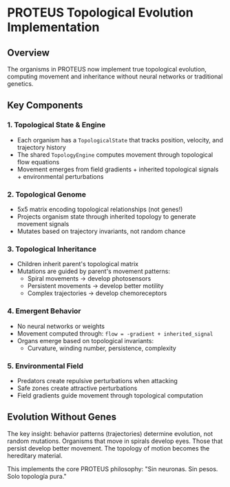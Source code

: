 # PROTEUS Topological Evolution Implementation

## Overview
The organisms in PROTEUS now implement true topological evolution, computing movement and inheritance without neural networks or traditional genetics.

## Key Components

### 1. Topological State & Engine
- Each organism has a `TopologicalState` that tracks position, velocity, and trajectory history
- The shared `TopologyEngine` computes movement through topological flow equations
- Movement emerges from field gradients + inherited topological signals + environmental perturbations

### 2. Topological Genome
- 5x5 matrix encoding topological relationships (not genes!)
- Projects organism state through inherited topology to generate movement signals
- Mutates based on trajectory invariants, not random chance

### 3. Topological Inheritance
- Children inherit parent's topological matrix
- Mutations are guided by parent's movement patterns:
  - Spiral movements → develop photosensors
  - Persistent movements → develop better motility
  - Complex trajectories → develop chemoreceptors

### 4. Emergent Behavior
- No neural networks or weights
- Movement computed through: `flow = -gradient + inherited_signal`
- Organs emerge based on topological invariants:
  - Curvature, winding number, persistence, complexity

### 5. Environmental Field
- Predators create repulsive perturbations when attacking
- Safe zones create attractive perturbations
- Field gradients guide movement through topological computation

## Evolution Without Genes
The key insight: behavior patterns (trajectories) determine evolution, not random mutations. Organisms that move in spirals develop eyes. Those that persist develop better movement. The topology of motion becomes the hereditary material.

This implements the core PROTEUS philosophy: "Sin neuronas. Sin pesos. Solo topología pura."